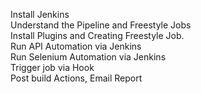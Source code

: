 Install Jenkins  
Understand the Pipeline and Freestyle Jobs  
Install Plugins and Creating Freestyle Job.  
Run API Automation via Jenkins  
Run Selenium Automation via Jenkins  
Trigger job via Hook  
Post build Actions, Email Report
